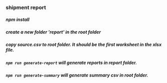 ### shipment report

##### npm install

##### create a new folder 'report' in the root folder

##### copy source.csv to root folder. It should be the first worksheet in the xlsx file.

##### `npm run generate-report` will generate reports in report folder.

##### `npm run generate-summary` will generate summary csv in root folder.